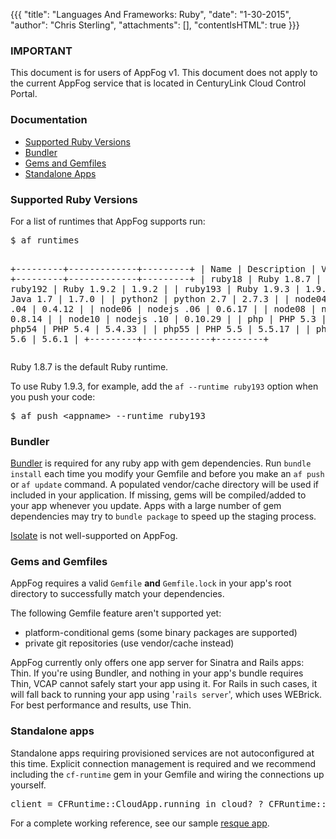 {{{
  "title": "Languages And Frameworks: Ruby",
  "date": "1-30-2015",
  "author": "Chris Sterling",
  "attachments": [],
  "contentIsHTML": true
}}}

### IMPORTANT

This document is for users of AppFog v1. This document does not apply to the current AppFog service that is located in CenturyLink Cloud Control Portal.

### Documentation

<ul>
<li><a href="#rubyversions">Supported Ruby Versions</a></li>
<li><a href="#bundler">Bundler</a></li>
<li><a href="#gems">Gems and Gemfiles</a></li>
<li><a href="#standalone-ruby">Standalone Apps</a></li>
</ul>
<h3 id="rubyversions">Supported Ruby Versions</h3>
<p>For a list of runtimes that AppFog supports run:</p>
<pre>$ af runtimes

+---------+-------------+---------+
| Name    | Description | Version |
+---------+-------------+---------+
| ruby18  | Ruby 1.8.7  | 1.8.7   |
| ruby192 | Ruby 1.9.2  | 1.9.2   |
| ruby193 | Ruby 1.9.3  | 1.9.3   |
| java    | Java 1.7    | 1.7.0   |
| python2 | python 2.7  | 2.7.3   |
| node04  | nodejs .04  | 0.4.12  |
| node06  | nodejs .06  | 0.6.17  |
| node08  | nodejs .08  | 0.8.14  |
| node10  | nodejs .10  | 0.10.29 |
| php     | PHP 5.3     | 5.3.10  |
| php54   | PHP 5.4     | 5.4.33  |
| php55   | PHP 5.5     | 5.5.17  |
| php56   | PHP 5.6     | 5.6.1   |
+---------+-------------+---------+
</pre>
<p>Ruby 1.8.7 is the default Ruby runtime.</p>
<p>To use Ruby 1.9.3, for example, add the <code>af --runtime ruby193</code> option when you push your code:</p>
<pre>$ af push &lt;appname&gt; --runtime ruby193
</pre>
<h3 id="bundler">Bundler</h3>
<p><a href="http://gembundler.com/">Bundler</a> is required for any ruby app with gem dependencies. Run <code>bundle install</code> each time you modify your Gemfile and before you make an <code>af push</code> or <code>af update</code> command. A populated vendor/cache directory will be used if included in your application. If missing, gems will be compiled/added to your app whenever you update. Apps with a large number of gem dependencies may try to <code>bundle package</code> to speed up the staging process.</p>
<p><a href="https://github.com/jbarnette/isolate">Isolate</a> is not well-supported on AppFog.</p>
<h3 id="gems">Gems and Gemfiles</h3>
<p>AppFog requires a valid <code>Gemfile</code> <strong>and</strong> <code>Gemfile.lock</code> in your app's root directory to successfully match your dependencies.</p>
<p>The following Gemfile feature aren't supported yet:</p>
<ul>
<li>platform-conditional gems (some binary packages are supported)</li>
<li>private git repositories (use vendor/cache instead)</li>
</ul>
<p>AppFog currently only offers one app server for Sinatra and Rails apps: Thin. If you're using Bundler, and nothing in your app's bundle requires Thin, VCAP cannot safely start your app using it. For Rails in such cases, it will fall back to running your app using '<code>rails server</code>', which uses WEBrick. For best performance and results, use Thin.</p>
<h3 id="standalone-ruby">Standalone apps</h3>
<p>Standalone apps requiring provisioned services are not autoconfigured at this time. Explicit connection management is required and we recommend including the <code>cf-runtime</code> gem in your Gemfile and wiring the connections up yourself.</p>
<pre>client = CFRuntime::CloudApp.running_in_cloud? ? CFRuntime::RedisClient.create : Redis.new
</pre>
<p>For a complete working reference, see our sample <a href="https://github.com/appfog/af-ruby-resque">resque app</a>.</p>
